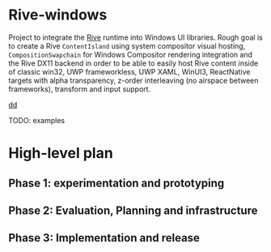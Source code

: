 # Rive-windows
Project to integrate the [Rive](https://rive.app/) runtime into Windows UI libraries.  Rough goal is to create a Rive `ContentIsland` using system compositor visual hosting, `CompositionSwapchain` for Windows Compositor rendering integration and the Rive DX11 backend in order to be able to easily host Rive content inside of classic win32, UWP frameworkless, UWP XAML, WinUI3, ReactNative targets with alpha transparency, z-order interleaving (no airspace between frameworks), transform and input support.

[dd](https://github.com/user-attachments/assets/60fee8c3-264c-4dc8-8093-35069216b08b)

TODO: examples

# High-level plan
## Phase 1: experimentation and prototyping

## Phase 2: Evaluation, Planning and infrastructure

## Phase 3: Implementation and release

